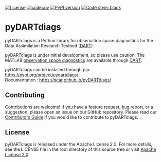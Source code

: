 [![License](https://img.shields.io/badge/License-Apache%202.0-blue.svg)](https://opensource.org/licenses/Apache-2.0)
[![codecov](https://codecov.io/gh/NCAR/pyDARTdiags/graph/badge.svg?token=VK55SQZSVD)](https://codecov.io/gh/NCAR/pyDARTdiags)
[![PyPI version](https://badge.fury.io/py/pydartdiags.svg)](https://pypi.org/project/pydartdiags/)
[![Code style: black](https://img.shields.io/badge/code%20style-black-000000.svg)](https://github.com/psf/black)

# pyDARTdiags

pyDARTdiags is a Python library for observation space diagnostics for the Data Assimilation Research Testbed ([DART](https://github.com/NCAR/DART)).

pyDARTdiags is under initial development, so please use caution.
The MATLAB [observation space diagnostics](https://docs.dart.ucar.edu/en/latest/guide/matlab-observation-space.html) are available through [DART](https://github.com/NCAR/DART).


pyDARTdiags can be installed through pip: https://pypi.org/project/pydartdiags/  
Documentation : https://ncar.github.io/pyDARTdiags/

## Contributing
Contributions are welcome! If you have a feature request, bug report, or a suggestion, please open an issue on our GitHub repository.
Please read our [Contributors Guide](https://github.com/NCAR/pyDARTdiags/blob/main/CONTRIBUTING.md) if you would like to contribute to
pyDARTdiags.

## License

pyDARTdiags is released under the Apache License 2.0. For more details, see the LICENSE file in the root directory of this source tree or visit [Apache License 2.0](https://www.apache.org/licenses/LICENSE-2.0).
